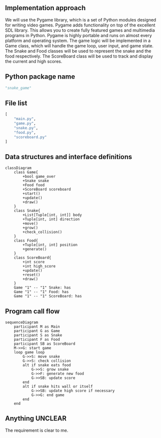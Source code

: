 ## Implementation approach
We will use the Pygame library, which is a set of Python modules designed for writing video games. Pygame adds functionality on top of the excellent SDL library. This allows you to create fully featured games and multimedia programs in Python. Pygame is highly portable and runs on almost every platform and operating system.
The game logic will be implemented in a Game class, which will handle the game loop, user input, and game state. The Snake and Food classes will be used to represent the snake and the food respectively. The ScoreBoard class will be used to track and display the current and high scores.

## Python package name
```python
"snake_game"
```

## File list
```python
[
    "main.py",
    "game.py",
    "snake.py",
    "food.py",
    "scoreboard.py"
]
```

## Data structures and interface definitions
```mermaid
classDiagram
    class Game{
        +bool game_over
        +Snake snake
        +Food food
        +ScoreBoard scoreboard
        +start()
        +update()
        +draw()
    }
    class Snake{
        +List[Tuple[int, int]] body
        +Tuple[int, int] direction
        +move()
        +grow()
        +check_collision()
    }
    class Food{
        +Tuple[int, int] position
        +generate()
    }
    class ScoreBoard{
        +int score
        +int high_score
        +update()
        +reset()
        +draw()
    }
    Game "1" -- "1" Snake: has
    Game "1" -- "1" Food: has
    Game "1" -- "1" ScoreBoard: has
```

## Program call flow
```mermaid
sequenceDiagram
    participant M as Main
    participant G as Game
    participant S as Snake
    participant F as Food
    participant SB as ScoreBoard
    M->>G: start game
    loop game loop
        G->>S: move snake
        G->>S: check collision
        alt if snake eats food
            G->>S: grow snake
            G->>F: generate new food
            G->>SB: update score
        end
        alt if snake hits wall or itself
            G->>SB: update high score if necessary
            G->>G: end game
        end
    end
```

## Anything UNCLEAR
The requirement is clear to me.